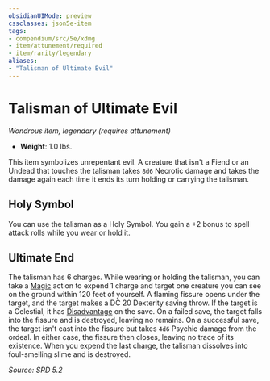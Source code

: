 ```yaml
---
obsidianUIMode: preview
cssclasses: json5e-item
tags:
- compendium/src/5e/xdmg
- item/attunement/required
- item/rarity/legendary
aliases: 
- "Talisman of Ultimate Evil"
---
```

# Talisman of Ultimate Evil
*Wondrous item, legendary (requires attunement)*  

- **Weight**: 1.0 lbs.

This item symbolizes unrepentant evil. A creature that isn't a Fiend or an Undead that touches the talisman takes `8d6` Necrotic damage and takes the damage again each time it ends its turn holding or carrying the talisman.

## Holy Symbol

You can use the talisman as a Holy Symbol. You gain a +2 bonus to spell attack rolls while you wear or hold it.

## Ultimate End

The talisman has 6 charges. While wearing or holding the talisman, you can take a [Magic](actions.md#Magic) action to expend 1 charge and target one creature you can see on the ground within 120 feet of yourself. A flaming fissure opens under the target, and the target makes a DC 20 Dexterity saving throw. If the target is a Celestial, it has [Disadvantage](disadvantage-xphb.md) on the save. On a failed save, the target falls into the fissure and is destroyed, leaving no remains. On a successful save, the target isn't cast into the fissure but takes `4d6` Psychic damage from the ordeal. In either case, the fissure then closes, leaving no trace of its existence. When you expend the last charge, the talisman dissolves into foul-smelling slime and is destroyed.

*Source: SRD 5.2*